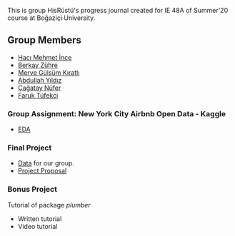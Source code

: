 This is group HisRüstü's progress journal created for IE 48A of Summer'20 course at Boğaziçi University. 

## Group Members
- [Hacı Mehmet İnce](https://pjournal.github.io/boun01-hmehmetince)
- [Berkay Zühre](https://pjournal.github.io/boun01-berkayzuhre)
- [Merve Gülsüm Kıratlı](https://pjournal.github.io/boun01-mervekiratl)
- [Abdullah Yıldız](https://pjournal.github.io/boun01-abdullahyildizz)
- [Çağatay Nüfer](https://pjournal.github.io/boun01-cagataynufer)
- [Faruk Tüfekçi](https://pjournal.github.io/boun01-faruktufekci)


### Group Assignment: New York City Airbnb Open Data - Kaggle
- [EDA](https://github.com/pjournal/boun01g-hisrustu/blob/gh-pages/Kaggle_AirBnB/EDA.html)



### Final Project

- [Data](housing_data_EVDS.csv) for our group. 
- [Project Proposal](48A_Proposal.html)



### Bonus Project
  Tutorial of package *plumber*
- Written tutorial
- Video tutorial



